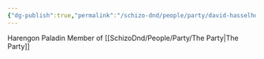 ```yaml
---
{"dg-publish":true,"permalink":"/schizo-dnd/people/party/david-hasselhop/"}
---
```



Harengon Paladin
Member of [[SchizoDnd/People/Party/The Party\|The Party]]